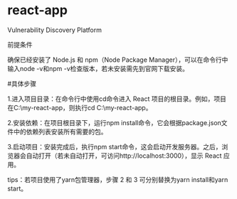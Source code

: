 # react-app
Vulnerability Discovery Platform

前提条件

确保已经安装了 Node.js 和 npm（Node Package Manager），可以在命令行中输入node -v和npm -v检查版本，若未安装需先到官网下载安装。

#具体步骤

1.进入项目目录：在命令行中使用cd命令进入 React 项目的根目录。例如，项目在C:\my-react-app，则执行cd C:\my-react-app。

2.安装依赖：在项目根目录下，运行npm install命令，它会根据package.json文件中的依赖列表安装所有需要的包。

3.启动项目：安装完成后，执行npm start命令，这会启动开发服务器。之后，浏览器会自动打开（若未自动打开，可访问http://localhost:3000），显示 React 应用。

tips：若项目使用了yarn包管理器，步骤 2 和 3 可分别替换为yarn install和yarn start。
